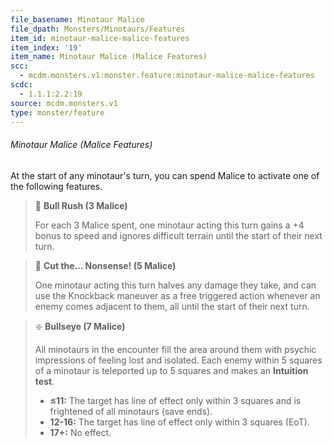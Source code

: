 ```yaml
---
file_basename: Minotaur Malice
file_dpath: Monsters/Minotaurs/Features
item_id: minotaur-malice-malice-features
item_index: '19'
item_name: Minotaur Malice (Malice Features)
scc:
  - mcdm.monsters.v1:monster.feature:minotaur-malice-malice-features
scdc:
  - 1.1.1:2.2:19
source: mcdm.monsters.v1
type: monster/feature
---
```


###### Minotaur Malice (Malice Features)

At the start of any minotaur's turn, you can spend Malice to activate one of the following features.

<!-- -->
> 👤 **Bull Rush (3 Malice)**
>
> For each 3 Malice spent, one minotaur acting this turn gains a +4 bonus to speed and ignores difficult terrain until the start of their next turn.

<!-- -->
> 👤 **Cut the... Nonsense! (5 Malice)**
>
> One minotaur acting this turn halves any damage they take, and can use the Knockback maneuver as a free triggered action whenever an enemy comes adjacent to them, all until the start of their next turn.

<!-- -->
> ❇️ **Bullseye (7 Malice)**
>
> All minotaurs in the encounter fill the area around them with psychic impressions of feeling lost and isolated. Each enemy within 5 squares of a minotaur is teleported up to 5 squares and makes an **Intuition test**.
>
> - **≤11:** The target has line of effect only within 3 squares and is frightened of all minotaurs (save ends).
> - **12-16:** The target has line of effect only within 3 squares (EoT).
> - **17+:** No effect.
